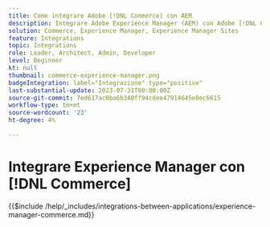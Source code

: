 ```yaml
---
title: Come integrare Adobe [!DNL Commerce] con AEM
description: Integrare Adobe Experience Manager (AEM) con Adobe [!DNL Commerce] per creare esperienze di acquisto coinvolgenti.
solution: Commerce, Experience Manager, Experience Manager Sites
feature: Integrations
topic: Integrations
role: Leader, Architect, Admin, Developer
level: Beginner
kt: null
thumbnail: commerce-experience-manager.png
badgeIntegration: label="Integrazione" type="positive"
last-substantial-update: 2023-07-31T00:00:00Z
source-git-commit: 7ed617ac0ba6b340ff94cdee47914645e0ec6615
workflow-type: tm+mt
source-wordcount: '23'
ht-degree: 4%

---
```



# Integrare Experience Manager con [!DNL Commerce]

{{$include /help/_includes/integrations-between-applications/experience-manager-commerce.md}}
